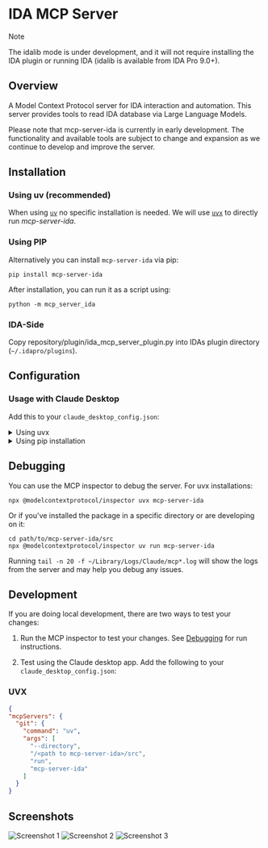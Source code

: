 # IDA MCP Server

> [!NOTE]
> The idalib mode is under development, and it will not require installing the IDA plugin or running IDA (idalib is available from IDA Pro 9.0+).

## Overview

A Model Context Protocol server for IDA interaction and automation. This server provides tools to read IDA database via Large Language Models.

Please note that mcp-server-ida is currently in early development. The functionality and available tools are subject to change and expansion as we continue to develop and improve the server.

## Installation

### Using uv (recommended)

When using [`uv`](https://docs.astral.sh/uv/) no specific installation is needed. We will
use [`uvx`](https://docs.astral.sh/uv/guides/tools/) to directly run *mcp-server-ida*.

### Using PIP

Alternatively you can install `mcp-server-ida` via pip:

```
pip install mcp-server-ida
```

After installation, you can run it as a script using:

```
python -m mcp_server_ida
```

### IDA-Side

Copy repository/plugin/ida_mcp_server_plugin.py into IDAs plugin directory (`~/.idapro/plugins`).


## Configuration

### Usage with Claude Desktop

Add this to your `claude_desktop_config.json`:

<details>
<summary>Using uvx</summary>

```json
"mcpServers": {
  "git": {
    "command": "uvx",
    "args": [
        "mcp-server-ida"
    ]
  }
}
```
</details>

<details>
<summary>Using pip installation</summary>

```json
"mcpServers": {
  "git": {
    "command": "python",
    "args": [
        "-m", 
        "mcp_server_ida"
    ]
  }
}
```
</details>

## Debugging

You can use the MCP inspector to debug the server. For uvx installations:

```
npx @modelcontextprotocol/inspector uvx mcp-server-ida
```

Or if you've installed the package in a specific directory or are developing on it:

```
cd path/to/mcp-server-ida/src
npx @modelcontextprotocol/inspector uv run mcp-server-ida
```

Running `tail -n 20 -f ~/Library/Logs/Claude/mcp*.log` will show the logs from the server and may
help you debug any issues.

## Development

If you are doing local development, there are two ways to test your changes:

1. Run the MCP inspector to test your changes. See [Debugging](#debugging) for run instructions.

2. Test using the Claude desktop app. Add the following to your `claude_desktop_config.json`:

### UVX
```json
{
"mcpServers": {
  "git": {
    "command": "uv",
    "args": [ 
      "--directory",
      "/<path to mcp-server-ida>/src",
      "run",
      "mcp-server-ida"
    ]
  }
}
```

## Screenshots

![Screenshot 1](Screenshots/iShot_2025-03-15_19.04.06.png)
![Screenshot 2](Screenshots/iShot_2025-03-15_18.54.53.png)
![Screenshot 3](Screenshots/iShot_2025-03-15_19.06.27.png)
